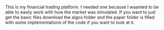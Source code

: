 This is my financial trading platform. I needed one because I waanted to be able to easily work with how the market was simulated. If you want to just get the basic files download the algos folder and the paper folder is filled with some implementations of the code if you want to look at it.
